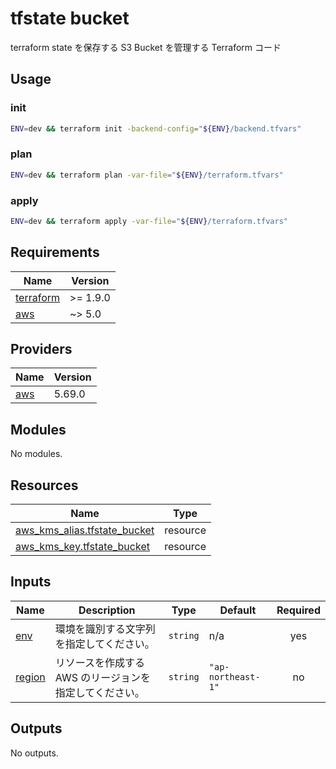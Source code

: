 # tfstate bucket

terraform state を保存する S3 Bucket を管理する Terraform コード

## Usage

### init

```bash
ENV=dev && terraform init -backend-config="${ENV}/backend.tfvars"
```

### plan

```bash
ENV=dev && terraform plan -var-file="${ENV}/terraform.tfvars"
```

### apply

```bash
ENV=dev && terraform apply -var-file="${ENV}/terraform.tfvars"
```


<!-- BEGIN_TF_DOCS -->
## Requirements

| Name | Version |
|------|---------|
| <a name="requirement_terraform"></a> [terraform](#requirement\_terraform) | >= 1.9.0 |
| <a name="requirement_aws"></a> [aws](#requirement\_aws) | ~> 5.0 |

## Providers

| Name | Version |
|------|---------|
| <a name="provider_aws"></a> [aws](#provider\_aws) | 5.69.0 |

## Modules

No modules.

## Resources

| Name | Type |
|------|------|
| [aws_kms_alias.tfstate_bucket](https://registry.terraform.io/providers/hashicorp/aws/latest/docs/resources/kms_alias) | resource |
| [aws_kms_key.tfstate_bucket](https://registry.terraform.io/providers/hashicorp/aws/latest/docs/resources/kms_key) | resource |

## Inputs

| Name | Description | Type | Default | Required |
|------|-------------|------|---------|:--------:|
| <a name="input_env"></a> [env](#input\_env) | 環境を識別する文字列を指定してください。 | `string` | n/a | yes |
| <a name="input_region"></a> [region](#input\_region) | リソースを作成する AWS のリージョンを指定してください。 | `string` | `"ap-northeast-1"` | no |

## Outputs

No outputs.
<!-- END_TF_DOCS -->